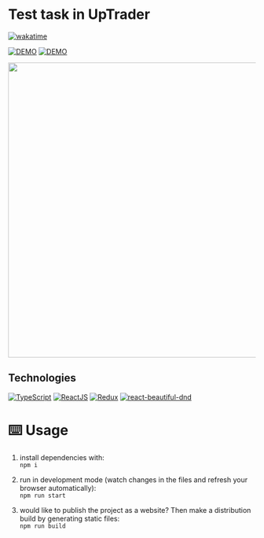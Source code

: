 # Test task in UpTrader

[![wakatime](https://wakatime.com/badge/user/7f9aaba0-b5dd-4e0d-9f70-cd2b6ba680d1/project/018b1279-bfdb-44cb-a23e-61ec7de4560d.svg)](https://wakatime.com/badge/user/7f9aaba0-b5dd-4e0d-9f70-cd2b6ba680d1/project/018b1279-bfdb-44cb-a23e-61ec7de4560d)

[![DEMO](https://img.shields.io/badge/live%20demo-0073cf?style=for-the-badge&logoColor=white)](https://task.jenesei.ru/)
[![DEMO](https://img.shields.io/badge/TEST%20TASK-0073cf?style=for-the-badge&logoColor=white)](https://github.com/UptraderTestTask/Junior-frontend)

<img src="https://i4.imageban.ru/out/2023/10/09/06309eeec0b626f63ae1e2324040e791.gif" width="600">

## Technologies
[![TypeScript](https://img.shields.io/badge/TypeScript-007ACC?style=for-the-badge&logo=typescript&logoColor=white)](https://www.typescriptlang.org)
[![ReactJS](https://img.shields.io/badge/React-20232A?style=for-the-badge&logo=react&logoColor=61DAFB)](https://reactjs.org)
[![Redux](https://img.shields.io/badge/Redux-593D88?style=for-the-badge&logo=redux&logoColor=white)](https://redux.js.org)
[![react-beautiful-dnd](https://img.shields.io/badge/react%20beautiful%20dnd-37d5d3?style=for-the-badge&logoColor=white)](https://github.com/atlassian/react-beautiful-dnd)

# ⌨️ Usage

1. install dependencies with:  
`npm i`

1. run in development mode (watch changes in the files and refresh your browser automatically):  
`npm run start`

1. would like to publish the project as a website? Then make a distribution build by generating static files:  
`npm run build`